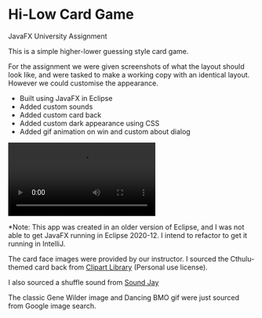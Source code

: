 # Hi-Low Card Game
JavaFX University Assignment 

This is a simple higher-lower guessing style card game. 

For the assignment we were given screenshots of what the layout should look like, and were tasked to make a working copy with an identical layout. However we could customise the appearance. 

* Built using JavaFX in Eclipse
* Added custom sounds 
* Added custom card back 
* Added custom dark appearance using CSS
* Added gif animation on win and custom about dialog

![](HiLoAnimation.mov)

*Note: This app was created in an older version of Eclipse, and I was not able to get JavaFX running in Eclipse 2020-12. I intend to refactor to get it running in IntelliJ. 

The card face images were provided by our instructor. I sourced the Cthulu-themed card back from <a href="http://clipart-library.com/clip-art/149-1497738_playing-card-back-design-fractal-art.htm">Clipart Library</a> (Personal use license).

I also sourced a shuffle sound from <a href="https://www.soundjay.com/card-sounds-1.html">Sound Jay</a> 

The classic Gene Wilder image and Dancing BMO gif were just sourced from Google image search. 
